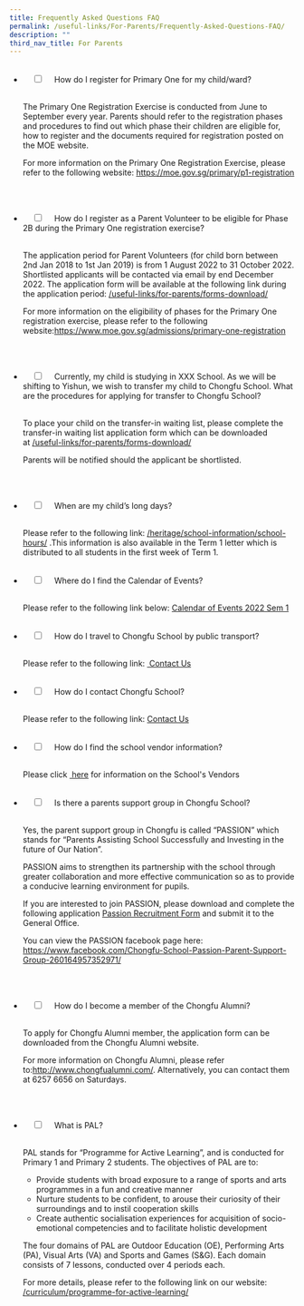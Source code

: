 ```yaml
---
title: Frequently Asked Questions FAQ
permalink: /useful-links/For-Parents/Frequently-Asked-Questions-FAQ/
description: ""
third_nav_title: For Parents
---
```

<ul class="jekyllcodex_accordion">  
&nbsp;&nbsp;<li>  
&nbsp;&nbsp;&nbsp;&nbsp;<input type="checkbox" id="accordion1">  
&nbsp;&nbsp;&nbsp;&nbsp;<label for="accordion1">How do I register for Primary One for my child/ward?</label>  
&nbsp;&nbsp;&nbsp;&nbsp;<div>  
&nbsp;&nbsp;&nbsp;&nbsp;&nbsp;&nbsp;<p>The Primary One Registration Exercise is conducted from June to September every year. Parents should refer to the registration phases and procedures to find out which phase their children are eligible for, how to register and the documents required for registration posted on the MOE website.

For more information on the Primary One Registration Exercise, please refer to the following website:&nbsp;<a href="https://moe.gov.sg/primary/p1-registration">https://moe.gov.sg/primary/p1-registration</a></p>  
&nbsp;&nbsp;&nbsp;&nbsp;</div>  
</li>
<li>  
&nbsp;&nbsp;&nbsp;&nbsp;<input type="checkbox" id="accordion2">  
&nbsp;&nbsp;&nbsp;&nbsp;<label for="accordion2">How do I register as a Parent Volunteer to be eligible for Phase 2B during the Primary One registration exercise?</label>  
&nbsp;&nbsp;&nbsp;&nbsp;<div>  
&nbsp;&nbsp;&nbsp;&nbsp;&nbsp;&nbsp;<p>The application period for Parent Volunteers (for child born between 2nd Jan 2018 to 1st Jan 2019) is from 1 August 2022 to 31 October 2022. Shortlisted applicants will be contacted via email by end December 2022. The application form will be available at the following link during the application period: 
<a href="https://www.chongfu.moe.edu.sg/useful-links/For-Parents/Forms-Download/">/useful-links/for-parents/forms-download/</a>
				
For more information on the eligibility of phases for the Primary One registration exercise, please refer to the following website:<a href="https://www.moe.gov.sg/admissions/primary-one-registration">https://www.moe.gov.sg/admissions/primary-one-registration</a></p>  
&nbsp;&nbsp;&nbsp;&nbsp;</div>  
</li>
<li>  
&nbsp;&nbsp;&nbsp;&nbsp;<input type="checkbox" id="accordion3">  
&nbsp;&nbsp;&nbsp;&nbsp;<label for="accordion3">Currently, my child is studying in XXX School. As we will be shifting to Yishun, we wish to transfer my child to Chongfu School. What are the procedures for applying for transfer to Chongfu School?</label>  
&nbsp;&nbsp;&nbsp;&nbsp;<div>  
&nbsp;&nbsp;&nbsp;&nbsp;&nbsp;&nbsp;<p>To place your child on the transfer-in waiting list, please complete the transfer-in waiting list application form which can be downloaded at&nbsp;<a href="https://www.chongfu.moe.edu.sg/useful-links/For-Parents/Forms-Download/">/useful-links/for-parents/forms-download/</a>

Parents will be notified should the applicant be shortlisted.</p>  
&nbsp;&nbsp;&nbsp;&nbsp;</div>  
</li>
<li>  
&nbsp;&nbsp;&nbsp;&nbsp;<input type="checkbox" id="accordion4">  
&nbsp;&nbsp;&nbsp;&nbsp;<label for="accordion4">When are my child’s long days?</label>  
&nbsp;&nbsp;&nbsp;&nbsp;<div>  
&nbsp;&nbsp;&nbsp;&nbsp;&nbsp;&nbsp;<p>Please refer to the following link:&nbsp;<a href="https://moe-chongfu-staging.netlify.app/heritage/school-information/school-hours">/heritage/school-information/school-hours/</a>&nbsp;.This information is also available in the Term 1 letter which is distributed to all students in the first week of Term 1.</p>  
&nbsp;&nbsp;&nbsp;&nbsp;</div>  
</li>
<li>  
&nbsp;&nbsp;&nbsp;&nbsp;<input type="checkbox" id="accordion5">  
&nbsp;&nbsp;&nbsp;&nbsp;<label for="accordion5">Where do I find the Calendar of Events?</label>  
&nbsp;&nbsp;&nbsp;&nbsp;<div>  
&nbsp;&nbsp;&nbsp;&nbsp;&nbsp;&nbsp;<p>Please refer to the following link below:
<a href="/files/Calendar-of-Events-2022-Sem-1.pdf">Calendar of Events 2022 Sem 1</a></p>  
&nbsp;&nbsp;&nbsp;&nbsp;</div>  
</li>
<li>  
&nbsp;&nbsp;&nbsp;&nbsp;<input type="checkbox" id="accordion6">  
&nbsp;&nbsp;&nbsp;&nbsp;<label for="accordion6">How do I travel to Chongfu School by public transport?</label>  
&nbsp;&nbsp;&nbsp;&nbsp;<div>  
&nbsp;&nbsp;&nbsp;&nbsp;&nbsp;&nbsp;<p>Please refer to the following link:&nbsp;<a href="https://www.chongfu.moe.edu.sg/contact-us/"> Contact Us</a></p>  
&nbsp;&nbsp;&nbsp;&nbsp;</div>  
</li>
<li>  
&nbsp;&nbsp;&nbsp;&nbsp;<input type="checkbox" id="accordion7">  
&nbsp;&nbsp;&nbsp;&nbsp;<label for="accordion7">How do I contact Chongfu School?</label>  
&nbsp;&nbsp;&nbsp;&nbsp;<div>  
&nbsp;&nbsp;&nbsp;&nbsp;&nbsp;&nbsp;<p>Please refer to the following link:&nbsp;<a href="https://moe-chongfu-staging.netlify.app/contact-us/">Contact Us</a></p>  
&nbsp;&nbsp;&nbsp;&nbsp;</div>  
</li>
<li>  
&nbsp;&nbsp;&nbsp;&nbsp;<input type="checkbox" id="accordion8">  
&nbsp;&nbsp;&nbsp;&nbsp;<label for="accordion8">How do I find the school vendor information?</label>  
&nbsp;&nbsp;&nbsp;&nbsp;<div>  
&nbsp;&nbsp;&nbsp;&nbsp;&nbsp;&nbsp;<p>Please click&nbsp;<a href="https://www.chongfu.moe.edu.sg/heritage/School-Information/supplier-information/"> here</a>&nbsp;for information on the School's Vendors</p>  
&nbsp;&nbsp;&nbsp;&nbsp;</div>  
</li>
<li>  
&nbsp;&nbsp;&nbsp;&nbsp;<input type="checkbox" id="accordion9">  
&nbsp;&nbsp;&nbsp;&nbsp;<label for="accordion9">Is there a parents support group in Chongfu School?</label>  
&nbsp;&nbsp;&nbsp;&nbsp;<div>  
&nbsp;&nbsp;&nbsp;&nbsp;&nbsp;&nbsp;<p>Yes, the parent support group in Chongfu is called “PASSION” which stands for “Parents Assisting School Successfully and Investing in the future of Our Nation”.

PASSION aims to strengthen its partnership with the school through greater collaboration and more effective communication so as to provide a conducive learning environment for pupils.

If you are interested to join PASSION, please download and complete the following application <a href="/files/Passion-Recruitment-Form-2013_letter-head.pdf">Passion Recruitment Form</a> and submit it to the General Office.

You can view the PASSION facebook page here: <a href="https://www.facebook.com/Chongfu-School-Passion-Parent-Support-Group-260164957352971/">https://www.facebook.com/Chongfu-School-Passion-Parent-Support-Group-260164957352971/</a></p>  
&nbsp;&nbsp;&nbsp;&nbsp;</div>  
</li>
<li>  
&nbsp;&nbsp;&nbsp;&nbsp;<input type="checkbox" id="accordion10">  
&nbsp;&nbsp;&nbsp;&nbsp;<label for="accordion10">How do I become a member of the Chongfu Alumni?</label>  
&nbsp;&nbsp;&nbsp;&nbsp;<div>  
&nbsp;&nbsp;&nbsp;&nbsp;&nbsp;&nbsp;<p>To apply for Chongfu Alumni member, the application form can be downloaded from the Chongfu Alumni website.

For more information on Chongfu Alumni, please refer to:<a href="http://www.chongfualumni.com/">http://www.chongfualumni.com/</a>. Alternatively, you can contact them at 6257 6656 on Saturdays.</p>  
&nbsp;&nbsp;&nbsp;&nbsp;</div>  
</li>
<li>  
&nbsp;&nbsp;&nbsp;&nbsp;<input type="checkbox" id="accordion11">  
&nbsp;&nbsp;&nbsp;&nbsp;<label for="accordion11">What is PAL?</label>  
&nbsp;&nbsp;&nbsp;&nbsp;<div>  
&nbsp;&nbsp;&nbsp;&nbsp;&nbsp;&nbsp;<p></p><p>PAL stands for “Programme for Active Learning”, and is conducted for Primary 1 and Primary 2 students. The objectives of PAL are to:</p>
<ul>
<li>Provide students with broad exposure to a range of sports and arts programmes in a fun and creative manner</li>
<li>Nurture students to be confident, to arouse their curiosity of their surroundings and to instil cooperation skills</li>
<li>Create authentic socialisation experiences for acquisition of socio-emotional competencies and to facilitate holistic development</li>
</ul>
<p>The four domains of PAL are Outdoor Education (OE), Performing Arts (PA), Visual Arts (VA) and Sports and Games (S&amp;G). Each domain consists of 7 lessons, conducted over 4 periods each.</p>
For more details, please refer to the following link on our website: <a href="https://www.chongfu.moe.edu.sg/curriculum/applied-learning-programme/programme-for-active-learning/">/curriculum/programme-for-active-learning/</a>
<p></p>  
&nbsp;&nbsp;&nbsp;&nbsp;</div>  
</li>
</ul>